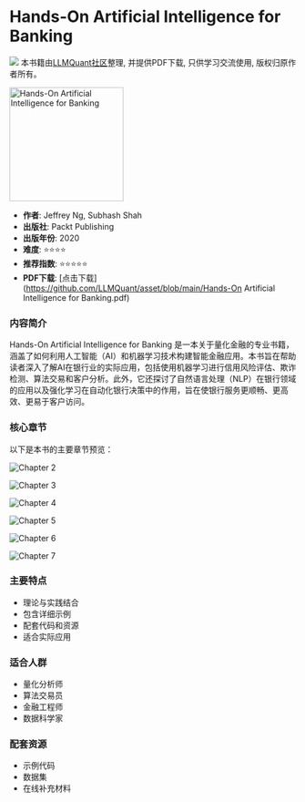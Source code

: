 # Hands-On Artificial Intelligence for Banking

![](https://fastly.jsdelivr.net/gh/bucketio/img3@main/2024/09/04/1725464231869-e0b2f27-2a0f-4270-bf6c-31ddc350426a.gif)
本书籍由[LLMQuant社区](https://llmquant.com/)整理, 并提供PDF下载, 只供学习交流使用, 版权归原作者所有。

<img src="1.png" alt="Hands-On Artificial Intelligence for Banking" width="200"/>

- **作者**: Jeffrey Ng, Subhash Shah
- **出版社**: Packt Publishing
- **出版年份**: 2020
- **难度**: ⭐⭐⭐⭐
- **推荐指数**: ⭐⭐⭐⭐⭐
- **PDF下载**: [点击下载](https://github.com/LLMQuant/asset/blob/main/Hands-On Artificial Intelligence for Banking.pdf)

### 内容简介

Hands-On Artificial Intelligence for Banking 是一本关于量化金融的专业书籍，涵盖了如何利用人工智能（AI）和机器学习技术构建智能金融应用。本书旨在帮助读者深入了解AI在银行业的实际应用，包括使用机器学习进行信用风险评估、欺诈检测、算法交易和客户分析。此外，它还探讨了自然语言处理（NLP）在银行领域的应用以及强化学习在自动化银行决策中的作用，旨在使银行服务更顺畅、更高效、更易于客户访问。

### 核心章节

以下是本书的主要章节预览：

![Chapter 2](2.png)

![Chapter 3](3.png)

![Chapter 4](4.png)

![Chapter 5](5.png)

![Chapter 6](6.png)

![Chapter 7](7.png)

### 主要特点

- 理论与实践结合
- 包含详细示例
- 配套代码和资源
- 适合实际应用

### 适合人群

- 量化分析师
- 算法交易员
- 金融工程师
- 数据科学家

### 配套资源

- 示例代码
- 数据集
- 在线补充材料